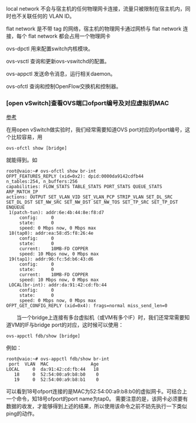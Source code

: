 local network 不会与宿主机的任何物理网卡连接，流量只被限制在宿主机内，同时也不关联任何的 VLAN ID。

flat network 是不带 tag 的网络，宿主机的物理网卡通过网桥与 flat network 连接，每个 flat network 都会占用一个物理网卡



ovs-dpctl 用来配置switch内核模块。

ovs-vsctl 查询和更新ovs-vswitchd的配置。

ovs-appctl 发送命令消息，运行相关daemon。

ovs-ofctl 查询和控制OpenFlow交换机和控制器。



### [open vSwitch]查看OVS端口ofport编号及对应虚拟机MAC
[参考](https://www.cnblogs.com/azyet/p/3580255.html)

在用open vSwitch做实验时，我们经常需要知道OVS port对应的ofport编号，这个比较容易，用
```
ovs-ofctl show [bridge]
```
就能得到。如

```
root@vaio:~# ovs-ofctl show br-int
OFPT_FEATURES_REPLY (xid=0x2): dpid:0000da9142cdfb44
n_tables:254, n_buffers:256
capabilities: FLOW_STATS TABLE_STATS PORT_STATS QUEUE_STATS ARP_MATCH_IP
actions: OUTPUT SET_VLAN_VID SET_VLAN_PCP STRIP_VLAN SET_DL_SRC SET_DL_DST SET_NW_SRC SET_NW_DST SET_NW_TOS SET_TP_SRC SET_TP_DST ENQUEUE
 1(patch-tun): addr:6e:4b:44:8e:f8:d7
     config:     0
     state:      0
     speed: 0 Mbps now, 0 Mbps max
 18(tap0): addr:ea:58:d5:f8:26:4e
     config:     0
     state:      0
     current:    10MB-FD COPPER
     speed: 10 Mbps now, 0 Mbps max
 19(tap1): addr:96:fc:5d:b6:43:d6
     config:     0
     state:      0
     current:    10MB-FD COPPER
     speed: 10 Mbps now, 0 Mbps max
 LOCAL(br-int): addr:da:91:42:cd:fb:44
     config:     0
     state:      0
     speed: 0 Mbps now, 0 Mbps max
OFPT_GET_CONFIG_REPLY (xid=0x4): frags=normal miss_send_len=0
```

　　当一个bridge上连接有多台虚拟机（或VM有多个IF）时，我们还常常需要知道VM的IF与bridge  port的对应，这时候可以使用：
```
ovs-appctl fdb/show [bridge]
```
例如：
```
root@vaio:~# ovs-appctl fdb/show br-int
 port  VLAN  MAC                Age
LOCAL     0  da:91:42:cd:fb:44   18
   18     0  52:54:00:a9:b8:b0    0
   19     0  52:54:00:a9:b8:b1    0
```
可以看到18号ofport连接的是MAC为52:54:00:a9:b8:b0的虚拟网卡。可结合上一个命令，知18号ofport的port name为tap0。
需要注意的是，该网卡必须要有数据的收发，才能够得到上述的结果，所以使用该命令之前不妨先执行一下类似ping的动作。
